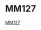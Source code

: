 # MM127
[MM127](https://www.topcoder.com/challenges/43ad7e8d-8d90-4404-8a34-d1d36012a51c?tab=details)
